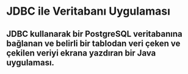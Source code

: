# JDBC ile Veritabanı Uygulaması
## JDBC kullanarak bir PostgreSQL veritabanına bağlanan ve belirli bir tablodan veri çeken ve çekilen veriyi ekrana yazdıran bir Java uygulaması.
